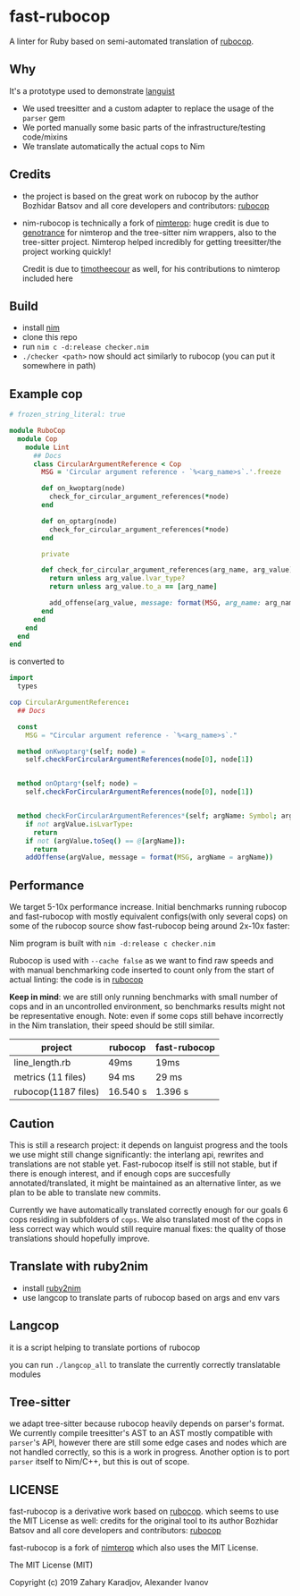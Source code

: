 # fast-rubocop

A linter for Ruby based on semi-automated translation of [rubocop](https://github.com/rubocop-hq/rubocop/).

## Why

It's a prototype used to demonstrate [languist](https://github.com/metacraft-labs/languist)

* We used treesitter and a custom adapter to replace the usage of the `parser` gem
* We ported manually some basic parts of the infrastructure/testing code/mixins
* We translate automatically the actual cops to Nim

## Credits

* the project is based on the great work on rubocop by the author Bozhidar Batsov and all core developers and contributors: [rubocop](https://github.com/rubocop-hq/rubocop/)

* nim-rubocop is technically a fork of [nimterop](https://github.com/nimterop/nimterop): huge credit is due to [genotrance](https://github.com/genotrance) for nimterop and the tree-sitter nim wrappers, also to the tree-sitter project. Nimterop helped incredibly for getting treesitter/the project working quickly! 
  
  Credit is due to [timotheecour](https://github.com/timotheecour) as well, for his contributions to nimterop included here


## Build

* install [nim](https://github.com/nim-lang/Nim)
* clone this repo
* run `nim c -d:release checker.nim`
* `./checker <path>` now should act similarly to rubocop (you can put it somewhere in path)

## Example cop


```ruby
# frozen_string_literal: true

module RuboCop
  module Cop
    module Lint
      ## Docs
      class CircularArgumentReference < Cop
        MSG = 'Circular argument reference - `%<arg_name>s`.'.freeze

        def on_kwoptarg(node)
          check_for_circular_argument_references(*node)
        end

        def on_optarg(node)
          check_for_circular_argument_references(*node)
        end

        private

        def check_for_circular_argument_references(arg_name, arg_value)
          return unless arg_value.lvar_type?
          return unless arg_value.to_a == [arg_name]

          add_offense(arg_value, message: format(MSG, arg_name: arg_name))
        end
      end
    end
  end
end
```

is converted to

```nim
import
  types

cop CircularArgumentReference:
  ## Docs

  const
    MSG = "Circular argument reference - `%<arg_name>s`."

  method onKwoptarg*(self; node) =
    self.checkForCircularArgumentReferences(node[0], node[1])


  method onOptarg*(self; node) =
    self.checkForCircularArgumentReferences(node[0], node[1])


  method checkForCircularArgumentReferences*(self; argName: Symbol; argValue: Node) =
    if not argValue.isLvarType:
      return
    if not (argValue.toSeq() == @[argName]):
      return
    addOffense(argValue, message = format(MSG, argName = argName))
```

## Performance

We target 5-10x performance increase.
Initial benchmarks running rubocop and fast-rubocop with mostly equivalent configs(with only several cops) on some of the rubocop source
show fast-rubocop being around 2x-10x faster:

Nim program is built with
`nim -d:release c checker.nim`

Rubocop is used with `--cache false` as we want to find raw speeds and with manual benchmarking code inserted to count only from the start of actual linting: the code is in [rubocop](https://github.com/metacraft-labs/rubocop#port)

**Keep in mind**: we are still only running benchmarks with small number of cops and in an uncontrolled environment, so benchmarks results might not be representative enough. Note: even if some cops still behave incorrectly in the Nim translation, their speed should be still similar.

project | rubocop|fast-rubocop
--------|--------|------------
line_length.rb | 49ms | 19ms
metrics (11 files) | 94 ms | 29 ms
rubocop(1187 files) | 16.540 s | 1.396 s

## Caution

This is still a research project: it depends on languist progress and the tools we use might still change
significantly: the interlang api, rewrites and translations are not stable yet.
Fast-rubocop itself is still not stable, but if there is enough interest, and if enough cops are succesfully annotated/translated, it might be maintained as an alternative linter, as we plan to be able to translate new commits.

Currently we have automatically translated correctly enough for our goals 6 cops residing in subfolders of `cops`.
We also translated most of the cops in less correct way which would still require manual fixes: the quality of those translations should hopefully improve.

## Translate with ruby2nim

* install [ruby2nim](https://github.com/metacraft-labs/ruby2nim)
* use langcop to translate parts of rubocop based on args and env vars

## Langcop

it is a script helping to translate portions of rubocop

you can run `./langcop_all` to translate the currently correctly translatable modules


## Tree-sitter

we adapt tree-sitter because rubocop heavily depends on parser's format. We currently compile treesitter's AST to an AST mostly compatible with `parser`'s API, however there are still some edge cases and nodes which are not handled correctly, so this is a work in progress.
Another option is to port `parser` itself to Nim/C++, but this is out of scope.

## LICENSE

fast-rubocop is a derivative work based on [rubocop](https://github.com/rubocop-hq/rubocop/). which seems to use the MIT License as well: credits for the original 
tool to its author Bozhidar Batsov and all core developers and contributors: [rubocop](https://github.com/rubocop-hq/rubocop/)

fast-rubocop is a fork of [nimterop](https://github.com/nimterop/nimterop) which also uses the MIT License.

The MIT License (MIT)

Copyright (c) 2019 Zahary Karadjov, Alexander Ivanov

